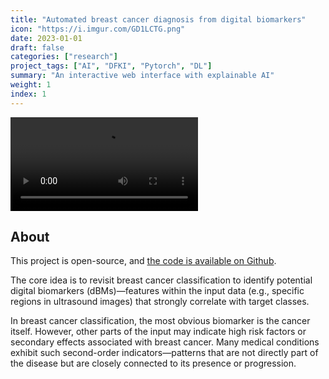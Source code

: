 ```yaml
---
title: "Automated breast cancer diagnosis from digital biomarkers"
icon: "https://i.imgur.com/GD1LCTG.png"
date: 2023-01-01
draft: false
categories: ["research"]
project_tags: ["AI", "DFKI", "Pytorch", "DL"]
summary: "An interactive web interface with explainable AI"
weight: 1
index: 1
---
```


<div>
<video src="https://github.com/PedroMartelleto/Breast-Cancer-dBM/assets/35240934/8536a58d-6c88-440a-91b6-3b9212577af9" autoplay="true" loop="true"></video>
</div>

## About

This project is open-source, and <a href="https://github.com/PedroMartelleto/Breast-Cancer-dBM">the code is available on Github</a>.

The core idea is to revisit breast cancer classification to identify potential digital biomarkers (dBMs)—features within the input data (e.g., specific regions in ultrasound images) that strongly correlate with target classes.

In breast cancer classification, the most obvious biomarker is the cancer itself. However, other parts of the input may indicate high risk factors or secondary effects associated with breast cancer. Many medical conditions exhibit such second-order indicators—patterns that are not directly part of the disease but are closely connected to its presence or progression.